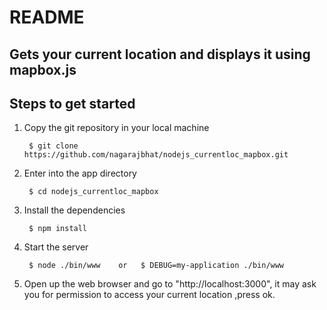 README
======

Gets your current location and displays it using mapbox.js
---------------------------------------------------------

Steps to get started
--------------------



1. Copy the git repository in your local machine

    	$ git clone https://github.com/nagarajbhat/nodejs_currentloc_mapbox.git


2. Enter into the app directory

		$ cd nodejs_currentloc_mapbox


3. Install the dependencies 

		$ npm install


4. Start the server

		$ node ./bin/www    or   $ DEBUG=my-application ./bin/www



5. Open up the web browser and go to "http://localhost:3000", it may ask you for permission to access your current location ,press ok.

